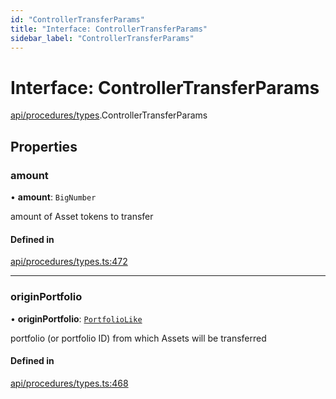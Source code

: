 ```yaml
---
id: "ControllerTransferParams"
title: "Interface: ControllerTransferParams"
sidebar_label: "ControllerTransferParams"
---
```


# Interface: ControllerTransferParams

[api/procedures/types](../../../../../modules/API/Procedures/Types/Types.md).ControllerTransferParams

## Properties

### amount

• **amount**: `BigNumber`

amount of Asset tokens to transfer

#### Defined in

[api/procedures/types.ts:472](https://github.com/PolymeshAssociation/polymesh-sdk/blob/15be87e8/src/api/procedures/types.ts#L472)

___

### originPortfolio

• **originPortfolio**: [`PortfolioLike`](../../../../../modules/Types/Types.md#portfoliolike)

portfolio (or portfolio ID) from which Assets will be transferred

#### Defined in

[api/procedures/types.ts:468](https://github.com/PolymeshAssociation/polymesh-sdk/blob/15be87e8/src/api/procedures/types.ts#L468)
